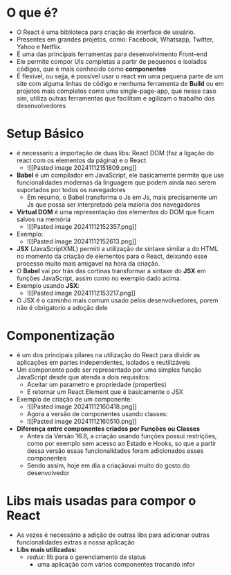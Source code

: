 # O que é?
- O React é uma biblioteca para criação de interface de usuário.
- Presentes em grandes projetos, como: Facebook, Whatsapp, Twitter, Yahoo e Netflix.
- É uma das principais ferramentas para desenvolvimento Front-end
- Ele permite compor UIs completas a partir de pequenos e isolados códigos, que é mais conhecido como **componentes**
- É flexivel, ou sejja, é possível usar o react em uma pequena parte de um site com alguma linhas de código e nenhuma ferramenta de **Build** ou em projetos mais completos como uma single-page-app, que nesse caso sim, utiliza outras ferramentas que facilitam e agilizam o trabalho dos desenvolvedores
# Setup Básico
- é necessario a importação de duas libs: React DOM (faz a ligação do react com os elementos da página) e o React
	- ![[Pasted image 20241112151809.png]]
- **Babel** é um compilador em JavaScript, ele basicamente permite que use funcionalidades modernas da linguagem que podem ainda nao serem suportados por todos os navegadores 
	- Em resumo, o Babel transforma o Js em Js, mais precisamente um Js que possa ser interpretado pela maioria dos navegadores
- **Virtual DOM** é uma representação dos elementos do DOM que ficam salvos na memória
	- ![[Pasted image 20241112152357.png]]
- Exemplo:
	- ![[Pasted image 20241112152613.png]]
- **JSX** (JavaScriptXML) permiti a utilização de sintaxe similar a do HTML no momento da criação de elementos para o React, deixando esse processo muito mais amigavel na hora da criação.
- O **Babel** vai por trás das cortinas transformar a sintaxe do **JSX** em funções JavaScript, assim como no exemplo dado acima.
- Exemplo usando **JSX**:
	- ![[Pasted image 20241112153217.png]]
- O JSX é o caminho mais comum usado pelos desenvolvedores, porem não é obrigatorio a adoção dele
# Componentização
- é um dos principais pilares na utilização do React para dividir as aplicações em partes independentes, isolados e reutilizáveis
- Um componente pode ser representado por uma simples função JavaScript desde que atenda a dois requisitos:
	- Aceitar um parametro e propriedade (properties)
	- E retornar um React Element que é basicamente o JSX
- Exemplo de criação de um componente:
	- ![[Pasted image 20241112160418.png]]
	- Agora a versão de componentes usando classes:
	- ![[Pasted image 20241112160510.png]]
- **Diferença entre componentes criados por Funções ou Classes**
	- Antes da Versão 16.8, a criação usando funções possui restrições, como por exemplo sem acesso ao Estado e Hooks, so que a partir dessa versão essas funcionalidades foram adicionados esses componentes 
	- Sendo assim, hoje em dia a criaçãovai muito do gosto do desenvolvedor
# Libs mais usadas para compor o React
- As vezes é necessário a adição de outras libs para adicionar outras funcionalidades extras a nossa aplicação
- **Libs mais utilizadas:**
	- _redux_: lib para o gerenciamento de status
		- uma aplicação com vários componentes trocando infor
